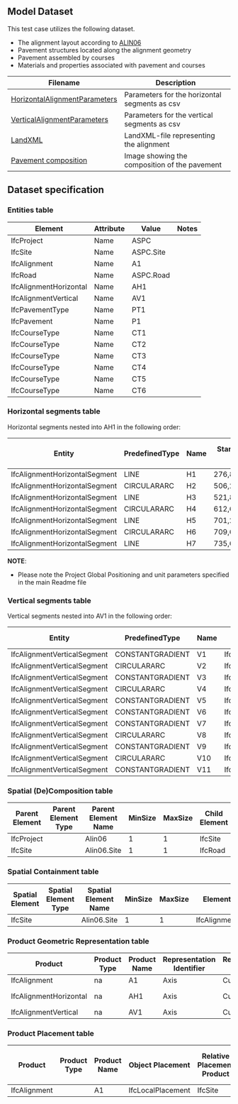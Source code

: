 ## Model Dataset

This test case utilizes the following dataset.

- The alignment layout according to [ALIN06](../ALIN06)
- Pavement structures located along the alignment geometry
- Pavement assembled by courses
- Materials and properties associated with pavement and courses 

| Filename                                                     | Description                                   |
| ------------------------------------------------------------ | --------------------------------------------- |
| [HorizontalAlignmentParameters](./HorizontalAlignmentParameters.csv) | Parameters for the horizontal segments as csv |
| [VerticalAlignmentParameters](./VerticalAlignmentParameters.csv) | Parameters for the vertical segments as csv   |
| [LandXML](./TOI-M14334-0000A.xml)                            | LandXML-file representing the alignment       |
| [Pavement composition](Pavement-composition.png)             | Image showing the composition of the pavement |

## Dataset specification

### Entities table

| **Element**            | **Attribute** | **Value** | **Notes** |
| ---------------------- | ------------- | --------- | --------- |
| IfcProject             | Name          | ASPC      |           |
| IfcSite                | Name          | ASPC.Site |           |
| IfcAlignment           | Name          | A1        |           |
| IfcRoad                | Name          | ASPC.Road |           |
| IfcAlignmentHorizontal | Name          | AH1       |           |
| IfcAlignmentVertical   | Name          | AV1       |           |
| IfcPavementType        | Name          | PT1       |           |
| IfcPavement            | Name          | P1        |           |
| IfcCourseType          | Name          | CT1       |           |
| IfcCourseType          | Name          | CT2       |           |
| IfcCourseType          | Name          | CT3       |           |
| IfcCourseType          | Name          | CT4       |           |
| IfcCourseType          | Name          | CT5       |           |
| IfcCourseType          | Name          | CT6       |           |

### Horizontal segments table

Horizontal segments nested into AH1 in the following order:

| Entity                        | PredefinedType | Name | Start Point X | Start Point Y | Start Direction | Start Radius Of Curvature | End Radius Of Curvature | Segment Length |
| ----------------------------- | -------------- | ---- | ------------- | ------------- | --------------- | ------------------------- | ----------------------- | -------------- |
| IfcAlignmentHorizontalSegment | LINE           | H1   | 276,867419    | 935,549267    | 0,001724622     | 0                         | 0                       | 229,405681     |
| IfcAlignmentHorizontalSegment | CIRCULARARC    | H2   | 506,272759    | 935,944905    | 0,00172463      | -110                      | -110                    | 15,594208      |
| IfcAlignmentHorizontalSegment | LINE           | H3   | 521,816666    | 934,8682      | 6,143144395     | 0                         | 0                       | 91,725737      |
| IfcAlignmentHorizontalSegment | CIRCULARARC    | H4   | 612,644434    | 922,064789    | 6,143144399     | -110                      | -110                    | 120,80482      |
| IfcAlignmentHorizontalSegment | LINE           | H5   | 701,264387    | 849,049537    | 5,044918731     | 0                         | 0                       | 25,538554      |
| IfcAlignmentHorizontalSegment | CIRCULARARC    | H6   | 709,601071    | 824,909996    | 5,044918761     | 110                       | 110                     | 49,633636      |
| IfcAlignmentHorizontalSegment | LINE           | H7   | 735,66497     | 783,164849    | 5,49613363      | 0                         | 0                       | 83,739856      |

**NOTE**:

- Please note the Project Global Positioning and unit parameters specified in the main Readme file

### Vertical segments table

Vertical segments nested into AV1 in the following order:

| Entity                      | PredefinedType   | Name | Type                        | Start Dist Along | Horizontal Length | Start Height | Start Gradient | End Gradient | RadiusOfCurvature |
| --------------------------- | ---------------- | ---- | --------------------------- | ---------------- | ----------------- | ------------ | -------------- | ------------ | ----------------- |
| IfcAlignmentVerticalSegment | CONSTANTGRADIENT | V1   | IfcAlignmentVerticalSegment | 135,557          | 10,84246946       | 125,687614   | 0,03416131     | 0,03416131   | 0                 |
| IfcAlignmentVerticalSegment | CIRCULARARC      | V2   | IfcAlignmentVerticalSegment | 146,3994695      | 18,11228261       | 126,058007   | 0,03416131     | 0,020212997  | -1300             |
| IfcAlignmentVerticalSegment | CONSTANTGRADIENT | V3   | IfcAlignmentVerticalSegment | 164,5117521      | 40,83305808       | 126,5504044  | 0,020212997    | 0,020212997  | 0                 |
| IfcAlignmentVerticalSegment | CIRCULARARC      | V4   | IfcAlignmentVerticalSegment | 205,3448102      | 39,03368133       | 127,3757629  | 0,020212997    | -0,009817512 | -1300             |
| IfcAlignmentVerticalSegment | CONSTANTGRADIENT | V5   | IfcAlignmentVerticalSegment | 244,3784915      | 50,17607352       | 127,5786042  | -0,009817512   | -0,009817512 | 0                 |
| IfcAlignmentVerticalSegment | CONSTANTGRADIENT | V6   | IfcAlignmentVerticalSegment | 294,554565       | 11,522986         | 127,086      | 0              | 0            | 0                 |
| IfcAlignmentVerticalSegment | CONSTANTGRADIENT | V7   | IfcAlignmentVerticalSegment | 306,077551       | 192,5126892       | 127,086      | -0,003529811   | -0,003529811 | 0                 |
| IfcAlignmentVerticalSegment | CIRCULARARC      | V8   | IfcAlignmentVerticalSegment | 498,5902402      | 15,27528964       | 126,4064666  | -0,003529811   | -0,006584989 | -5000             |
| IfcAlignmentVerticalSegment | CONSTANTGRADIENT | V9   | IfcAlignmentVerticalSegment | 513,8655298      | 78,35926585       | 126,3292136  | -0,006584989   | -0,006584989 | 0                 |
| IfcAlignmentVerticalSegment | CIRCULARARC      | V10  | IfcAlignmentVerticalSegment | 592,2247957      | 10,41034226       | 125,8132186  | -0,006584989   | 0,00142311   | 1300              |
| IfcAlignmentVerticalSegment | CONSTANTGRADIENT | V11  | IfcAlignmentVerticalSegment | 602,6351379      | 13,80735508       | 125,7863506  | 0,00142311     | 0,00142311   | 0                 |

### Spatial (De)Composition table

| **Parent Element** | **Parent Element Type** | **Parent Element Name** | **MinSize** | **MaxSize** | **Child Element** | **Child Element Type** | **Child Element Name** |
| ------------------ | ----------------------- | ----------------------- | ----------- | ----------- | ----------------- | ---------------------- | ---------------------- |
| IfcProject         |                         | Alin06                  | 1           | 1           | IfcSite           |                        | Alin06.Site            |
| IfcSite            |                         | Alin06.Site             | 1           | 1           | IfcRoad           |                        | Allin06.Road           |

### Spatial Containment table

| **Spatial Element** | **Spatial Element Type** | **Spatial Element Name** | **MinSize** | **MaxSize** | **Element**  | **Element Type** | **Element Name** |
| ------------------- | ------------------------ | ------------------------ | ----------- | ----------- | ------------ | ---------------- | ---------------- |
| IfcSite             |                          | Alin06.Site              | 1           | 1           | IfcAlignment |                  | A1               |

### Product Geometric Representation table

| **Product**            | **Product Type** | **Product Name** | **Representation Identifier** | **Representation Type** | **Items**           |
| ---------------------- | ---------------- | ---------------- | ----------------------------- | ----------------------- | ------------------- |
| IfcAlignment           | na               | A1               | Axis                          | Curve3D                 | 1 IfcGradientCurve  |
| IfcAlignmentHorizontal | na               | AH1              | Axis                          | Curve2D                 | 1 IfcCompositeCurve |
| IfcAlignmentVertical   | na               | AV1              | Axis                          | Curve2D                 | 1 IfcGradientCurve  |

### Product Placement table

| **Product**  | **Product Type** | **Product Name** | **Object Placement** | Relative Placement Product | Relative Placement Product Type | Relative Placement Product Name |
| ------------ | ---------------- | ---------------- | -------------------- | -------------------------- | ------------------------------- | ------------------------------- |
| IfcAlignment |                  | A1               | IfcLocalPlacement    | IfcSite                    | na                              | Alin06.Site                     |
